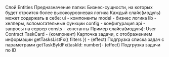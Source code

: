 Слой Entities
Предназначение папки:
Бизнес-сущности, на которых будет строится более высокоуровневая логика
Каждый слайс(модуль) может содержать в себе:
ui - компоненты
model - бизнес логика
lib - хелперы, вспомогательные функции
config - конфигурация
api - запросы на сервер
consts - константы
Пример слайса(модуля):
User
Contract
TaskCard - (компонент) Карточка задачи, с отображением информации
getTasksListFx({ filters }) - (effect) Подгрузка списка задач с параметрами
getTaskByIdFx(taskId: number)- (effect) Подгрузка задачи по ID
